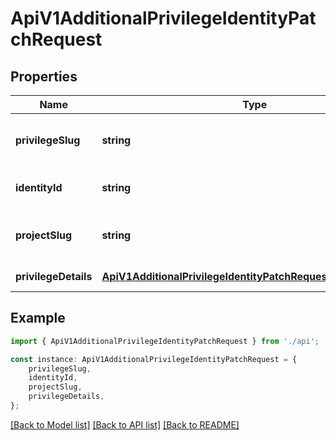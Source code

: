 # ApiV1AdditionalPrivilegeIdentityPatchRequest


## Properties

Name | Type | Description | Notes
------------ | ------------- | ------------- | -------------
**privilegeSlug** | **string** | The slug of the privilege to update. | [default to undefined]
**identityId** | **string** | The ID of the identity to update. | [default to undefined]
**projectSlug** | **string** | The slug of the project of the identity in. | [default to undefined]
**privilegeDetails** | [**ApiV1AdditionalPrivilegeIdentityPatchRequestPrivilegeDetails**](ApiV1AdditionalPrivilegeIdentityPatchRequestPrivilegeDetails.md) |  | [default to undefined]

## Example

```typescript
import { ApiV1AdditionalPrivilegeIdentityPatchRequest } from './api';

const instance: ApiV1AdditionalPrivilegeIdentityPatchRequest = {
    privilegeSlug,
    identityId,
    projectSlug,
    privilegeDetails,
};
```

[[Back to Model list]](../README.md#documentation-for-models) [[Back to API list]](../README.md#documentation-for-api-endpoints) [[Back to README]](../README.md)
